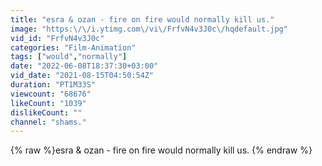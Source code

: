 ```yaml
---
title: "esra & ozan - fire on fire would normally kill us."
image: "https:\/\/i.ytimg.com\/vi\/FrfvN4v3J0c\/hqdefault.jpg"
vid_id: "FrfvN4v3J0c"
categories: "Film-Animation"
tags: ["would","normally"]
date: "2022-06-08T18:37:30+03:00"
vid_date: "2021-08-15T04:50:54Z"
duration: "PT1M33S"
viewcount: "68676"
likeCount: "1039"
dislikeCount: ""
channel: "shams."
---
```

{% raw %}esra & ozan - fire on fire would normally kill us. {% endraw %}
